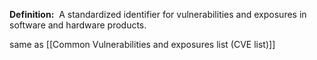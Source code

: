 **Definition:** 
 A standardized identifier for vulnerabilities and exposures in software and hardware products.

same as [[Common Vulnerabilities and exposures list (CVE list)]]